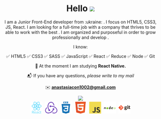 

<div id="header" align="center">
 
 <h1>Hello  <img  src="https://media.giphy.com/media/26gslMAdctNhu6YnK/giphy.gif" width="30"/></h1>
 
 <p> I am a Junior Front-End developer from :ukraine: . I focus on HTML5,
CSS3, JS, React. I am looking for a full-time job with a company that thrives to be able to work with the best . I am organized and purposeful in order to grow professionally and develop .</p>

I know:

:white_check_mark: HTML5
:white_check_mark: CSS3
:white_check_mark: SASS
:white_check_mark: JavaScript
:white_check_mark: React
:white_check_mark: Reduce
:white_check_mark: Node
:white_check_mark: Git

</div>
<div  align="center">

:seedling: At the moment I am studying <b>React Native.</b>
</div>

<div  align="center">

:mailbox_with_mail: If you have any questions, <i>please write to my mail </i></br>

:envelope: <b>anastasiacon1002@gmail.com</b>
</div>
<div  align="center">
<img  src="https://media.giphy.com/media/L5LRkP5bUDFiZee7w2/giphy.gif" width="100"/>
</div>
<div align="center">
  <img src="https://github.com/devicons/devicon/blob/master/icons/react/react-original-wordmark.svg" title="React" alt="React" width="40" height="40"/>&nbsp;
  <img src="https://github.com/devicons/devicon/blob/master/icons/redux/redux-original.svg" title="Redux" alt="Redux " width="40" height="40"/>&nbsp;
  <img src="https://github.com/devicons/devicon/blob/master/icons/css3/css3-plain-wordmark.svg"  title="CSS3" alt="CSS" width="40" height="40"/>&nbsp;
  <img src="https://github.com/devicons/devicon/blob/master/icons/html5/html5-original.svg" title="HTML5" alt="HTML" width="40" height="40"/>&nbsp;
  <img src="https://github.com/devicons/devicon/blob/master/icons/javascript/javascript-original.svg" title="JavaScript" alt="JavaScript" width="40" height="40"/>&nbsp;
  <img src="https://github.com/devicons/devicon/blob/master/icons/nodejs/nodejs-original-wordmark.svg" title="NodeJS" alt="NodeJS" width="40" height="40"/>&nbsp;
  <img src="https://github.com/devicons/devicon/blob/master/icons/git/git-original-wordmark.svg" title="Git" **alt="Git" width="40" height="40"/>
</div>

